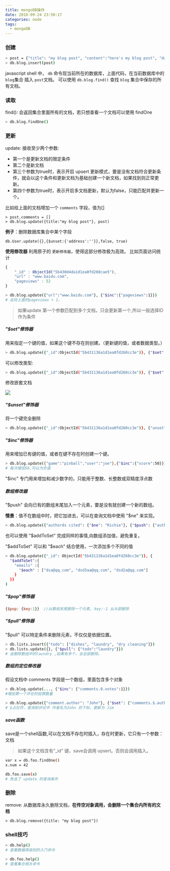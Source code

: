 ```yaml
---
title: mongoDB操作
date: 2018-09-24 23:50:17
categories: node
tags:
  - mongoDB
---
```


### 创建

```bash
> post = {"title": "my blog post", "content":"here's my blog post", "date": new Date()}
> db.blog.insert(post)
```
 
javascript shell 中， `db` 命令现当前所在的数据库，上面代码，在当前数据库中的 `blog`集合 插入 `post`文档。
可以使用 `db.blog.find()` 查找 `blog` 集合中保存的所有文档。

### 读取

find(): 会返回集合里面所有的文档，若只想查看一个文档可以使用 findOne

```bash
> db.blog.findOne()
```

### 更新

update: 接收至少两个参数:

- 第一个是更新文档的限定条件
- 第二个是新文档
- 第三个参数为true时，表示开启 upsert 更新模式，要是没有文档符合更新条件，就会以这个条件和更新文档为基础创建一个新文档，如果找到则正常更新。
- 第四个参数为true时，表示开启多文档更新，默认为false，只能匹配并更新一个。

比如给上面的文档增加一个 `comments` 字段，值为[]

```
> post.comments = []
> db.blog.update({title:"my blog post"}, post)
```
**例子**：删除数据库集合中某个字段

```
db.User.update({},{$unset:{'address':''}},false, true)
```


**使用修改器**
利用原子的 `更新修改器`，使得这部分修改极为高效。
比如页面访问统计

```js
{
    "_id" : ObjectId("5b430d4da1d1ea0fd260cae5"),
    "url" : "www.baidu.com",
    "pageviews" : 52
}
```

```bash
> db.blog.update({"url":"www.baidu.com"}, {"$inc":{"pageviews":1}})
# 会将上面的pageviews + 1，
```

> 如果update 第一个参数匹配到多个文档，只会更新第一个,所以一般选择ID作为条件

##### "$set"修饰器

用来指定一个键的值，如果这个键不存在则创建。（更新键的值，或者数据类型。）

```bash
> db.blog.update({"_id":ObjectId("5b431136a1d1ea0fd260cc3e")}, {"$set":{"favorite book": "war and peace"}})
```

可以修改类型:

```bash
> db.blog.update({"_id":ObjectId("5b431136a1d1ea0fd260cc3e")}, {"$set":{"favorite book": ["cat", "dog"]}})
```

修改嵌套文档

![](http://ozrm3516s.bkt.clouddn.com/08f45831e2748309022acff66c093d84.jpg)


##### "$unset"修饰器

将一个键完全删除

```bash
> db.blog.update({"_id":ObjectId("5b431136a1d1ea0fd260cc3e")}, {"unset": {"favorite book": 1}})
```

##### "$inc"修饰器

用来增加已有键的值，或者在键不存在时创建一个键。

```bash
> db.blog.update({"game":"pinball","user":"joe"},{"$inc":{"score":50}})
# 每次增加50,可以为负值
```
"$inc" 专门用来增加和减少数字的，只能用于整数、长整数或双精度浮点数

##### 数组修改器

"$push" 会向已有的数组末尾加入一个元素，要是没有就创建一个新的数组。

**情景**：值不在数组中时，把它加进去，可以在查询文档中使用 "$ne" 来实现。

```bash
> db.blog.update({"authords cited": {"$ne": "Richie"}, {"$push": {"authords cited": "Richie"}}})
```

也可以使用 "$addToSet" 完成同样的事情,向数组添加值，避免重复。

"$addToSet" 可以和 "$each" 结合使用，一次添加多个不同的值

```bash
> db.blog.update({"_id": ObjectId("5b431136a1d1ea0fd260cc3e")}, {
  "$addToSet":{
    "emails" :{
      "$each" : ["dsa@qq.com", "dsd3aa@qq.com", "dsd2a@qq.com"]
    }
  }}
)
```

##### "$pop"修饰器
```js
{$pop: {key:1}}  //从数组末尾删除一个元素, key:-1 从头部删除
```

##### "$pull"修饰器

"$pull" 可以特定条件来删除元素，不仅仅是依据位置。

```bash
> db.lists.insert({"todo": ["dishes", "laundry", "dry cleaning"]})
> db.lists.update({}, {"$pull": {"todo":"laundry"}})
# 会删除数组中的laundry ,如果有多个，会全部删除。
```

##### 数组的定位修改器

假设文档中 comments 字段是一个数组，里面包含多个对象

```bash
> db.blog.update(..., {"$inc": {"comments.0.votes":1}})
#增加第一个评论的投票数量

> db.blog.update({"comment.author": "John"}, {"$set": {"comments.$.author": "Jim"}})
# $占位符，查询到评论中 作者名为John 的下标，更新为 Jim
```

##### save函数

save是一个shell函数,可以在文档不存在时插入，存在时更新，它只有一个参数：文档

> 如果这个文档含有"_id" 键，save会调用 upsert。否则会调用插入。


```bash
var x = db.foo.findOne()
x.num = 42

db.foo.save(x)
# 免去了 update 的查询条件
```


### 删除

remove: 从数据库永久删除文档，**在传空对象调用，会删除一个集合内所有的文档**

```
> db.blog.remove({title: "my blog post"})
```

### shell技巧

```bash
> db.help()
# 查看数据库级别的入门命令

> db.foo.help()
# 查看集合相关命令
```
